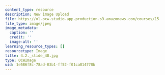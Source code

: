 ```yaml
---
content_type: resource
description: New image Upload
file: https://ol-ocw-studio-app-production.s3.amazonaws.com/courses/15-s21-nuts-and-bolts-of-business-plans-january-iap-2014/1e586f8c78ad03b1ff52f01ca814778b_4.2._slide_48.jpg
file_type: image/jpeg
image_metadata:
  caption: ''
  credit: ''
  image-alt: ''
learning_resource_types: []
resourcetype: Image
title: 4.2._slide_48.jpg
type: OCWImage
uid: 1e586f8c-78ad-03b1-ff52-f01ca814778b
---
```

